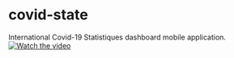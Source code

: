 # covid-state
International Covid-19 Statistiques dashboard mobile application.
[![Watch the video](https://s.pngkit.com/png/small/267-2678423_bacteria-video-thumbnail-default.png)](https://r4---sn-4g5e6nze.c.mail.google.com/videoplayback?expire=1602701578&ei=yhCHX4WlC4HVgwPdqJu4DQ&ip=41.229.118.11&cp=QVRFVEhfUFVVSVhPOjJmNUEyN0pVUG1RY2xJRmNpd0JMTDlPaTVrcXFPdjlZSHFra1ZsajdjRFc&id=60c8ffa01cd1df5c&itag=18&source=webdrive&requiressl=yes&mh=D6&mm=32&mn=sn-4g5e6nze&ms=su&mv=m&mvi=4&pl=16&sc=yes&ttl=transient&susc=dr&driveid=1SNe424AA6JVgUcNp63Gtq-faUPVvQOUO&app=explorer&mime=video/mp4&vprv=1&prv=1&dur=326.983&lmt=1594351725997802&mt=1602687030&sparams=expire,ei,ip,cp,id,itag,source,requiressl,ttl,susc,driveid,app,mime,vprv,prv,dur,lmt&sig=AOq0QJ8wRQIgezkmqeQ3WEDfTrHyW7iwbMw5kbGEDMiu85mglDLdnNwCIQDS2fdSlbv1b-UNm3i4wsJIMulD7eyBLIhj9zcb5mI65w==&lsparams=mh,mm,mn,ms,mv,mvi,pl,sc&lsig=AG3C_xAwRAIgOR4V5ly9MQBoABL3es9lA7E5mx4r-EC2rfo8OjYBX6sCIAkKVcYolgBW0BBHOiIuVFkT3cdGfVPlK973C925Eqge&cpn=V5bi6noNHvncnmcE&c=WEB_EMBEDDED_PLAYER&cver=20201013)
